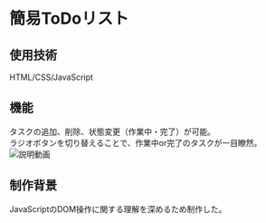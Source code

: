 # 簡易ToDoリスト

## 使用技術
HTML/CSS/JavaScript
## 機能
タスクの追加、削除、状態変更（作業中・完了）が可能。  
ラジオボタンを切り替えることで、作業中or完了のタスクが一目瞭然。  
![説明動画](https://yuuto-ads.com/wp-content/uploads/2020/07/o943h-zn9ef-trim-compressed.gif)   
## 制作背景
JavaScriptのDOM操作に関する理解を深めるため制作した。
